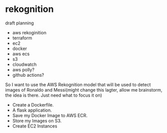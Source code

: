# rekognition


draft planning

- aws rekoginition
- terraform
- ec2
- docker
- aws ecs
- s3
- cloudwatch
- aws polly?
- github actions?


So I want to use the AWS Rekognition model that will be used to detect images of Ronaldo and Messi(might change this lagter, allow me brainstorm, the idea is there. Just need what to focus it on)
- Create a Dockerfile.
-  A flask application.
- Save my Docker Image to AWS ECR. 
- Store my Images on S3.
- Create EC2 Instances
